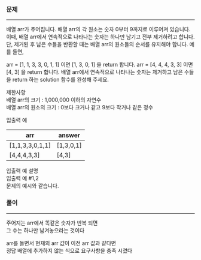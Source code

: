 ### 문제
***  
배열 arr가 주어집니다. 배열 arr의 각 원소는 숫자 0부터 9까지로 이루어져 있습니다. 이때, 배열 arr에서 연속적으로 나타나는 숫자는 하나만 남기고 전부 제거하려고 합니다. 단, 제거된 후 남은 수들을 반환할 때는 배열 arr의 원소들의 순서를 유지해야 합니다. 예를 들면,
  
arr = [1, 1, 3, 3, 0, 1, 1] 이면 [1, 3, 0, 1] 을 return 합니다.
arr = [4, 4, 4, 3, 3] 이면 [4, 3] 을 return 합니다.
배열 arr에서 연속적으로 나타나는 숫자는 제거하고 남은 수들을 return 하는 solution 함수를 완성해 주세요.

제한사항  
배열 arr의 크기 : 1,000,000 이하의 자연수  
배열 arr의 원소의 크기 : 0보다 크거나 같고 9보다 작거나 같은 정수  

입출력 예    

|arr|	answer|  
|---|---|
|[1,1,3,3,0,1,1]|	[1,3,0,1]|
|[4,4,4,3,3]|	[4,3]|
  
입출력 예 설명  
입출력 예 #1,2  
문제의 예시와 같습니다.  


### 풀이
***
주어지는 arr에서 똑같은 숫자가 반복 되면  
그 수는 하나만 남겨놓으라는 것이다  
  
arr를 돌면서 현재의 arr 값이 이전 arr 값과 같다면  
정답 배열에 추가하지 않는 식으로 요구사항을 충족 시켰다  


